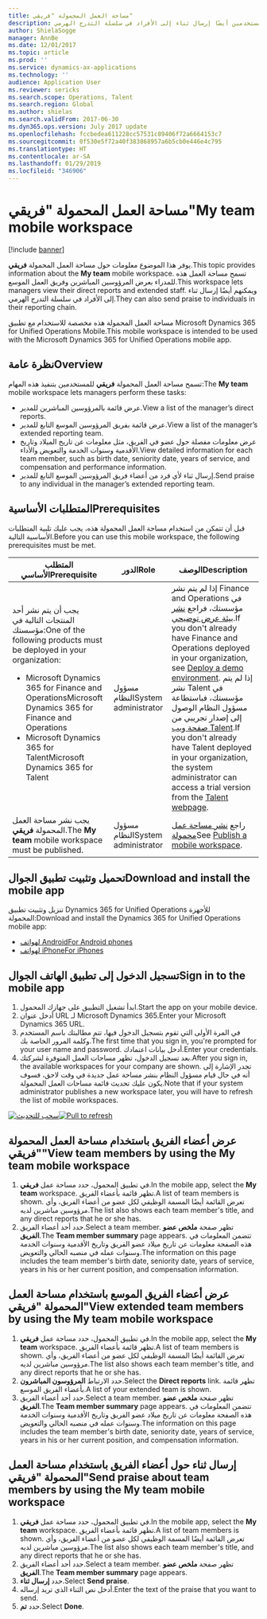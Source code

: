 ```yaml
---
title: مساحة العمل المحمولة "فريقي"
description: يوفر هذا الموضوع معلومات حول مساحة العمل المحمولة "فريقي"، التي تسمح للمدراء بعرض المرؤوسين المباشرين وفريق العمل الموسع. باستطاعة المستخدمين أيضًا إرسال ثناء إلى الأفراد في سلسلة التدرج الهرمي.
author: ShielaSogge
manager: AnnBe
ms.date: 12/01/2017
ms.topic: article
ms.prod: ''
ms.service: dynamics-ax-applications
ms.technology: ''
audience: Application User
ms.reviewer: sericks
ms.search.scope: Operations, Talent
ms.search.region: Global
ms.author: shielas
ms.search.validFrom: 2017-06-30
ms.dyn365.ops.version: July 2017 update
ms.openlocfilehash: fccbedea611228cc57531c89406f72a6664153c7
ms.sourcegitcommit: 0f530e5f72a40f383868957a6b5cb0e446e4c795
ms.translationtype: HT
ms.contentlocale: ar-SA
ms.lasthandoff: 01/29/2019
ms.locfileid: "346906"
---
```

# <a name="my-team-mobile-workspace"></a><span data-ttu-id="d319e-104">مساحة العمل المحمولة "فريقي"</span><span class="sxs-lookup"><span data-stu-id="d319e-104">My team mobile workspace</span></span>

[!include [banner](../includes/banner.md)]

<span data-ttu-id="d319e-105">يوفر هذا الموضوع معلومات حول مساحة العمل المحمولة **فريقي**.</span><span class="sxs-lookup"><span data-stu-id="d319e-105">This topic provides information about the **My team** mobile workspace.</span></span> <span data-ttu-id="d319e-106">تسمح مساحة العمل هذه للمدراء بعرض المرؤوسين المباشرين وفريق العمل الموسع.‬</span><span class="sxs-lookup"><span data-stu-id="d319e-106">This workspace lets managers view their direct reports and extended staff.</span></span> <span data-ttu-id="d319e-107">ويمكنهم أيضًا إرسال ثناء إلى الأفراد في سلسلة التدرج الهرمي.</span><span class="sxs-lookup"><span data-stu-id="d319e-107">They can also send praise to individuals in their reporting chain.</span></span>

<span data-ttu-id="d319e-108">مساحة العمل المحمولة هذه مخصصة للاستخدام مع تطبيق Microsoft Dynamics 365 for Unified Operations Mobile.</span><span class="sxs-lookup"><span data-stu-id="d319e-108">This mobile workspace is intended to be used with the Microsoft Dynamics 365 for Unified Operations mobile app.</span></span>

## <a name="overview"></a><span data-ttu-id="d319e-109">نظرة عامة</span><span class="sxs-lookup"><span data-stu-id="d319e-109">Overview</span></span> 
<span data-ttu-id="d319e-110">تسمح مساحة العمل المحمولة **فريقي** للمستخدمين بتنفيذ هذه المهام:</span><span class="sxs-lookup"><span data-stu-id="d319e-110">The **My team** mobile workspace lets managers perform these tasks:</span></span>

- <span data-ttu-id="d319e-111">عرض قائمة بالمرؤوسين المباشرين للمدير.</span><span class="sxs-lookup"><span data-stu-id="d319e-111">View a list of the manager’s direct reports.</span></span>
- <span data-ttu-id="d319e-112">عرض قائمة بفريق المرؤوسين الموسع التابع للمدير.</span><span class="sxs-lookup"><span data-stu-id="d319e-112">View a list of the manager’s extended reporting team.</span></span>
- <span data-ttu-id="d319e-113">عرض معلومات مفصلة حول عضو في الفريق، مثل معلومات عن تاريخ الميلاد وتاريخ الأقدمية وسنوات الخدمة والتعويض والأداء.</span><span class="sxs-lookup"><span data-stu-id="d319e-113">View detailed information for each team member, such as birth date, seniority date, years of service, and compensation and performance information.</span></span>
- <span data-ttu-id="d319e-114">إرسال ثناء لأي فرد من أعضاء فريق المرؤوسين الموسع التابع للمدير.</span><span class="sxs-lookup"><span data-stu-id="d319e-114">Send praise to any individual in the manager’s extended reporting team.</span></span>

## <a name="prerequisites"></a><span data-ttu-id="d319e-115">المتطلبات الأساسية</span><span class="sxs-lookup"><span data-stu-id="d319e-115">Prerequisites</span></span>
<span data-ttu-id="d319e-116">قبل أن تتمكن من استخدام مساحة العمل المحمولة هذه، يجب عليك تلبية المتطلبات الأساسية التالية.</span><span class="sxs-lookup"><span data-stu-id="d319e-116">Before you can use this mobile workspace, the following prerequisites must be met.</span></span>

<table>
<thead>
<tr class="header">
<th><span data-ttu-id="d319e-117">المتطلب الأساسي</span><span class="sxs-lookup"><span data-stu-id="d319e-117">Prerequisite</span></span></th>
<th><span data-ttu-id="d319e-118">الدور</span><span class="sxs-lookup"><span data-stu-id="d319e-118">Role</span></span></th>
<th><span data-ttu-id="d319e-119">‏‏الوصف</span><span class="sxs-lookup"><span data-stu-id="d319e-119">Description</span></span></th>
</tr>
</thead>
<tbody>
<tr class="odd">
<td><span data-ttu-id="d319e-120">يجب أن يتم نشر أحد المنتجات التالية في مؤسستك:</span><span class="sxs-lookup"><span data-stu-id="d319e-120">One of the following products must be deployed in your organization:</span></span>
<ul><li><span data-ttu-id="d319e-121">Microsoft Dynamics 365 for Finance and Operations</span><span class="sxs-lookup"><span data-stu-id="d319e-121">Microsoft Dynamics 365 for Finance and Operations</span></span></li>
<li><span data-ttu-id="d319e-122">Microsoft Dynamics 365 for Talent</span><span class="sxs-lookup"><span data-stu-id="d319e-122">Microsoft Dynamics 365 for Talent</span></span></li>
</ul>
</td>
<td><span data-ttu-id="d319e-123">مسؤول النظام</span><span class="sxs-lookup"><span data-stu-id="d319e-123">System administrator</span></span></td>
<td><span data-ttu-id="d319e-124">إذا لم يتم نشر Finance and Operations في مؤسستك، فراجع <a href="../deployment/deploy-demo-environment.md">نشر بيئة عرض توضيحي</a>.</span><span class="sxs-lookup"><span data-stu-id="d319e-124">If you don&#39;t already have Finance and Operations deployed in your organization, see <a href="../deployment/deploy-demo-environment.md">Deploy a demo environment</a>.</span></span> <span data-ttu-id="d319e-125">إذا لم يتم نشر Talent في مؤسستك، فباستطاعة مسؤول النظام الوصول إلى إصدار تجريبي من <a href="https://www.microsoft.com/en-us/dynamics365/talent">صفحة ويب Talent</a>.</span><span class="sxs-lookup"><span data-stu-id="d319e-125">If you don&#39;t already have Talent deployed in your organization, the system administrator can access a trial version from the <a href="https://www.microsoft.com/en-us/dynamics365/talent">Talent webpage</a>.</span></span>
</td>
</tr>
<tr class="even">
<td><span data-ttu-id="d319e-126">يجب نشر مساحة العمل المحمولة <strong>فريقي</strong>.</span><span class="sxs-lookup"><span data-stu-id="d319e-126">The <strong>My team</strong> mobile workspace must be published.</span></span></td>
<td><span data-ttu-id="d319e-127">مسؤول النظام</span><span class="sxs-lookup"><span data-stu-id="d319e-127">System administrator</span></span></td>
<td><span data-ttu-id="d319e-128">راجع <a href="publish-mobile-workspace.md">نشر مساحة عمل محمولة</a></span><span class="sxs-lookup"><span data-stu-id="d319e-128">See <a href="publish-mobile-workspace.md">Publish a mobile workspace</a>.</span></span></td>
</tr>
</tbody>
</table>

## <a name="download-and-install-the-mobile-app"></a><span data-ttu-id="d319e-129">تحميل وتثبيت تطبيق الجوال</span><span class="sxs-lookup"><span data-stu-id="d319e-129">Download and install the mobile app</span></span>

<span data-ttu-id="d319e-130">تنزيل وتثبيت تطبيق Dynamics 365 for Unified Operations للأجهزة المحمولة:</span><span class="sxs-lookup"><span data-stu-id="d319e-130">Download and install the Dynamics 365 for Unified Operations mobile app:</span></span>

-   [<span data-ttu-id="d319e-131">لهواتف Android</span><span class="sxs-lookup"><span data-stu-id="d319e-131">For Android phones</span></span>](https://go.microsoft.com/fwlink/?linkid=850662)
-   [<span data-ttu-id="d319e-132">لهواتف iPhone</span><span class="sxs-lookup"><span data-stu-id="d319e-132">For iPhones</span></span>](https://go.microsoft.com/fwlink/?linkid=850663)

## <a name="sign-in-to-the-mobile-app"></a><span data-ttu-id="d319e-133">تسجيل الدخول إلى تطبيق الهاتف الجوال</span><span class="sxs-lookup"><span data-stu-id="d319e-133">Sign in to the mobile app</span></span>
1.  <span data-ttu-id="d319e-134">ابدأ تشغيل التطبيق على جهازك المحمول.</span><span class="sxs-lookup"><span data-stu-id="d319e-134">Start the app on your mobile device.</span></span>
2.  <span data-ttu-id="d319e-135">أدخل عنوان URL لـ Microsoft Dynamics 365.</span><span class="sxs-lookup"><span data-stu-id="d319e-135">Enter your Microsoft Dynamics 365 URL.</span></span>
3.  <span data-ttu-id="d319e-136">في المرة الأولى التي تقوم بتسجيل الدخول فيها، تتم مطالبتك باسم المستخدم وكلمة المرور الخاصة بك.</span><span class="sxs-lookup"><span data-stu-id="d319e-136">The first time that you sign in, you're prompted for your user name and password.</span></span> <span data-ttu-id="d319e-137">أدخل بيانات اعتمادك.</span><span class="sxs-lookup"><span data-stu-id="d319e-137">Enter your credentials.</span></span>
4.  <span data-ttu-id="d319e-138">بعد تسجيل الدخول، تظهر مساحات العمل المتوفرة لشركتك.</span><span class="sxs-lookup"><span data-stu-id="d319e-138">After you sign in, the available workspaces for your company are shown.</span></span> <span data-ttu-id="d319e-139">تجدر الإشارة إلى أنه في حال قيام مسؤول النظام بنشر مساحة عمل جديدة في وقت لاحق، فسوف يكون عليك تحديث قائمة مساحات العمل المحمولة.</span><span class="sxs-lookup"><span data-stu-id="d319e-139">Note that if your system administrator publishes a new workspace later, you will have to refresh the list of mobile workspaces.</span></span>

<span data-ttu-id="d319e-140">[![سحب للتحديث](./media/pull-to-refresh-list-of-workspaces-183x300.png)](./media/pull-to-refresh-list-of-workspaces.png)</span><span class="sxs-lookup"><span data-stu-id="d319e-140">[![Pull to refresh](./media/pull-to-refresh-list-of-workspaces-183x300.png)](./media/pull-to-refresh-list-of-workspaces.png)</span></span>

## <a name="view-team-members-by-using-the-my-team-mobile-workspace"></a><span data-ttu-id="d319e-141">عرض أعضاء الفريق باستخدام مساحة العمل المحمولة "فريقي"</span><span class="sxs-lookup"><span data-stu-id="d319e-141">View team members by using the My team mobile workspace</span></span>
1.  <span data-ttu-id="d319e-142">في تطبيق المحمول، حدد مساحة عمل **فريقي**.</span><span class="sxs-lookup"><span data-stu-id="d319e-142">In the mobile app, select the **My team** workspace.</span></span> <span data-ttu-id="d319e-143">تظهر قائمة بأعضاء الفريق.</span><span class="sxs-lookup"><span data-stu-id="d319e-143">A list of team members is shown.</span></span> <span data-ttu-id="d319e-144">تعرض القائمة أيضًا المسمة الوظيفي لكل عضو من أعضاء الفريق، وأي مرؤوسين مباشرين لديه.</span><span class="sxs-lookup"><span data-stu-id="d319e-144">The list also shows each team member's title, and any direct reports that he or she has.</span></span>
2.  <span data-ttu-id="d319e-145">حدد أحد أعضاء الفريق.</span><span class="sxs-lookup"><span data-stu-id="d319e-145">Select a team member.</span></span> <span data-ttu-id="d319e-146">تظهر صفحة **ملخص عضو الفريق**.</span><span class="sxs-lookup"><span data-stu-id="d319e-146">The **Team member summary** page appears.</span></span> <span data-ttu-id="d319e-147">تتضمن المعلومات في هذه الصفحة معلومات عن تاريخ ميلاد عضو الفريق وتاريخ الأقدمية وسنوات الخدمة وسنوات عمله في منصبه الحالي والتعويض.</span><span class="sxs-lookup"><span data-stu-id="d319e-147">The information on this page includes the team member's birth date, seniority date, years of service, years in his or her current position, and compensation information.</span></span>

## <a name="view-extended-team-members-by-using-the-my-team-mobile-workspace"></a><span data-ttu-id="d319e-148">عرض أعضاء الفريق الموسع باستخدام مساحة العمل المحمولة "فريقي"</span><span class="sxs-lookup"><span data-stu-id="d319e-148">View extended team members by using the My team mobile workspace</span></span>
1.  <span data-ttu-id="d319e-149">في تطبيق المحمول، حدد مساحة عمل **فريقي**.</span><span class="sxs-lookup"><span data-stu-id="d319e-149">In the mobile app, select the **My team** workspace.</span></span> <span data-ttu-id="d319e-150">تظهر قائمة بأعضاء الفريق.</span><span class="sxs-lookup"><span data-stu-id="d319e-150">A list of team members is shown.</span></span> <span data-ttu-id="d319e-151">تعرض القائمة أيضًا المسمة الوظيفي لكل عضو من أعضاء الفريق، وأي مرؤوسين مباشرين لديه.</span><span class="sxs-lookup"><span data-stu-id="d319e-151">The list also shows each team member's title, and any direct reports that he or she has.</span></span>
1.  <span data-ttu-id="d319e-152">حدد الارتباط **المرؤوسون المباشرون**.</span><span class="sxs-lookup"><span data-stu-id="d319e-152">Select the **Direct reports** link.</span></span> <span data-ttu-id="d319e-153">تظهر قائمة بأعضاء الفريق الموسع.</span><span class="sxs-lookup"><span data-stu-id="d319e-153">A list of your extended team is shown.</span></span>
1.  <span data-ttu-id="d319e-154">حدد أحد أعضاء الفريق.</span><span class="sxs-lookup"><span data-stu-id="d319e-154">Select a team member.</span></span> <span data-ttu-id="d319e-155">تظهر صفحة **ملخص عضو الفريق**.</span><span class="sxs-lookup"><span data-stu-id="d319e-155">The **Team member summary** page appears.</span></span> <span data-ttu-id="d319e-156">تتضمن المعلومات في هذه الصفحة معلومات عن تاريخ ميلاد عضو الفريق وتاريخ الأقدمية وسنوات الخدمة وسنوات عمله في منصبه الحالي والتعويض.</span><span class="sxs-lookup"><span data-stu-id="d319e-156">The information on this page includes the team member's birth date, seniority date, years of service, years in his or her current position, and compensation information.</span></span>

## <a name="send-praise-about-team-members-by-using-the-my-team-mobile-workspace"></a><span data-ttu-id="d319e-157">إرسال ثناء حول أعضاء الفريق باستخدام مساحة العمل المحمولة "فريقي"</span><span class="sxs-lookup"><span data-stu-id="d319e-157">Send praise about team members by using the My team mobile workspace</span></span>
1.  <span data-ttu-id="d319e-158">في تطبيق المحمول، حدد مساحة عمل **فريقي**.</span><span class="sxs-lookup"><span data-stu-id="d319e-158">In the mobile app, select the **My team** workspace.</span></span> <span data-ttu-id="d319e-159">تظهر قائمة بأعضاء الفريق.</span><span class="sxs-lookup"><span data-stu-id="d319e-159">A list of team members is shown.</span></span> <span data-ttu-id="d319e-160">تعرض القائمة أيضًا المسمة الوظيفي لكل عضو من أعضاء الفريق، وأي مرؤوسين مباشرين لديه.</span><span class="sxs-lookup"><span data-stu-id="d319e-160">The list also shows each team member's title, and any direct reports that he or she has.</span></span>
1.  <span data-ttu-id="d319e-161">حدد أحد أعضاء الفريق.</span><span class="sxs-lookup"><span data-stu-id="d319e-161">Select a team member.</span></span> <span data-ttu-id="d319e-162">تظهر صفحة **ملخص عضو الفريق**.</span><span class="sxs-lookup"><span data-stu-id="d319e-162">The **Team member summary** page appears.</span></span>
1.  <span data-ttu-id="d319e-163">حدد **إرسال ثناء**.</span><span class="sxs-lookup"><span data-stu-id="d319e-163">Select **Send praise**.</span></span> 
1. <span data-ttu-id="d319e-164">أدخل نص الثناء الذي تريد إرساله.</span><span class="sxs-lookup"><span data-stu-id="d319e-164">Enter the text of the praise that you want to send.</span></span> 
1. <span data-ttu-id="d319e-165">حدد **تم**.</span><span class="sxs-lookup"><span data-stu-id="d319e-165">Select **Done**.</span></span>
